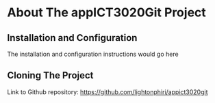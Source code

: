 # About The appICT3020Git Project

## Installation and Configuration
The installation and configuration instructions would go here

## Cloning The Project

Link to Github repository: https://github.com/lightonphiri/appict3020git
